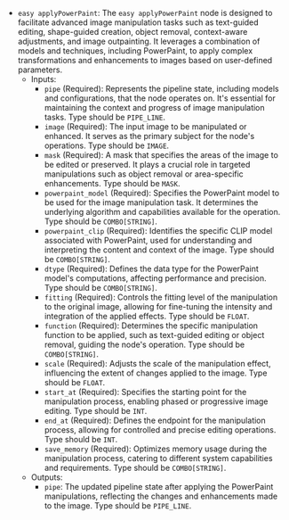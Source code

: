 - `easy applyPowerPaint`: The `easy applyPowerPaint` node is designed to facilitate advanced image manipulation tasks such as text-guided editing, shape-guided creation, object removal, context-aware adjustments, and image outpainting. It leverages a combination of models and techniques, including PowerPaint, to apply complex transformations and enhancements to images based on user-defined parameters.
    - Inputs:
        - `pipe` (Required): Represents the pipeline state, including models and configurations, that the node operates on. It's essential for maintaining the context and progress of image manipulation tasks. Type should be `PIPE_LINE`.
        - `image` (Required): The input image to be manipulated or enhanced. It serves as the primary subject for the node's operations. Type should be `IMAGE`.
        - `mask` (Required): A mask that specifies the areas of the image to be edited or preserved. It plays a crucial role in targeted manipulations such as object removal or area-specific enhancements. Type should be `MASK`.
        - `powerpaint_model` (Required): Specifies the PowerPaint model to be used for the image manipulation task. It determines the underlying algorithm and capabilities available for the operation. Type should be `COMBO[STRING]`.
        - `powerpaint_clip` (Required): Identifies the specific CLIP model associated with PowerPaint, used for understanding and interpreting the content and context of the image. Type should be `COMBO[STRING]`.
        - `dtype` (Required): Defines the data type for the PowerPaint model's computations, affecting performance and precision. Type should be `COMBO[STRING]`.
        - `fitting` (Required): Controls the fitting level of the manipulation to the original image, allowing for fine-tuning the intensity and integration of the applied effects. Type should be `FLOAT`.
        - `function` (Required): Determines the specific manipulation function to be applied, such as text-guided editing or object removal, guiding the node's operation. Type should be `COMBO[STRING]`.
        - `scale` (Required): Adjusts the scale of the manipulation effect, influencing the extent of changes applied to the image. Type should be `FLOAT`.
        - `start_at` (Required): Specifies the starting point for the manipulation process, enabling phased or progressive image editing. Type should be `INT`.
        - `end_at` (Required): Defines the endpoint for the manipulation process, allowing for controlled and precise editing operations. Type should be `INT`.
        - `save_memory` (Required): Optimizes memory usage during the manipulation process, catering to different system capabilities and requirements. Type should be `COMBO[STRING]`.
    - Outputs:
        - `pipe`: The updated pipeline state after applying the PowerPaint manipulations, reflecting the changes and enhancements made to the image. Type should be `PIPE_LINE`.
